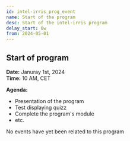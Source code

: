 ```yaml
---
id: intel-irris_prog_event
name: Start of the program
desc: Start of the intel-irris program
delay_start: 0w
from: 2024-05-01
---
```


## Start of program

**Date:** Januray 1st, 2024  
**Time:**  10 AM, CET 

**Agenda:**
- Presentation of the program
- Test displaying quizz
- Complete the program's module
- etc.


No events have yet been related to this program